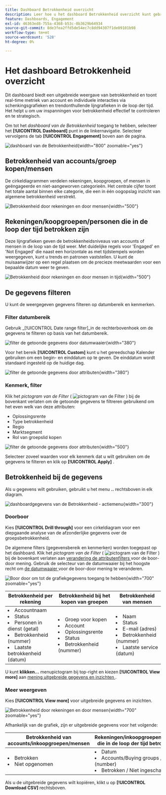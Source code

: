 ```yaml
---
title: Dashboard Betrokkenheid overzicht
description: Leer hoe u het dashboard Betrokkenheid overzicht kunt gebruiken om uw betrokkenheidsinspanningen te controleren.
feature: Dashboards, Engagement
exl-id: 46363ed8-755a-4368-b53c-0b3629b64934
source-git-commit: 8de3fea2ffd5de54ec7c8dd94307f1de09101b98
workflow-type: tm+mt
source-wordcount: '528'
ht-degree: 0%

---
```


# Het dashboard Betrokkenheid overzicht

Dit dashboard biedt een uitgebreide weergave van betrokkenheid en toont real-time metriek van account en individuele interacties via schenkingsgrafieken en trendonthullende lijngrafieken in de loop der tijd. Het helpt u om uw inspanningen voor betrokkenheid effectief te controleren en te strategisch.

Om tot het _dashboard van de Betrokkenheid_ toegang te hebben, selecteer het **[!UICONTROL Dashboard]** punt in de linkernavigatie. Selecteer vervolgens de tab **[!UICONTROL Engagement]** boven aan de pagina.

<!-- To generate a shareable PDF of your current view, click **[!UICONTROL Export]** at the top-right corner of the page. To engage with the data, use the action menu in the top-right corner. -->

![ dashboard van de Betrokkenheid ](./assets/engagement-dashboard.png){width="800" zoomable="yes"}

## Betrokkenheid van accounts/groep kopen/mensen

De cirkeldiagrammen verdelen rekeningen, koopgroepen, of mensen in geëngageerde en niet-aangeworven categorieën. Het centrale cijfer toont het totale aantal binnen elke categorie, die een in één oogopslag inzicht van algemene betrokkenheid verstrekt.

![ Betrokkenheid door rekeningen en door mensen ](assets/engagement-accounts.png){width="500"}

## Rekeningen/koopgroepen/personen die in de loop der tijd betrokken zijn

Deze lijngrafieken geven de betrokkenheidsniveaus van accounts of mensen in de loop van de tijd weer. Met duidelijke regels voor &#39;Engaged&#39; en &#39;Not Engaged&#39; die naast een horizontale as met tijdstempels worden weergegeven, kunt u trends en patronen vaststellen. U kunt de muisaanwijzer op een regel plaatsen om de precieze meetwaarden voor een bepaalde datum weer te geven.

![ Betrokkenheid door rekeningen en door mensen in tijd ](assets/engagement-accounts-over-time.png){width="500"}

## De gegevens filteren

U kunt de weergegeven gegevens filteren op datumbereik en kenmerken.

### Filter datumbereik

Gebruik _[!UICONTROL Date range filter]_in de rechterbovenhoek om de gegevens te filteren op basis van het datumbereik.

![ filter de getoonde gegevens door datumwaaier ](./assets/engagement-date-filter.png){width="380"}

Voor het bereik **[!UICONTROL Custom]** kunt u het gereedschap Kalender gebruiken om een begin- en einddatum op te geven. De einddatum wordt standaard ingesteld op de huidige dag.

![ filter de getoonde gegevens door attributen ](./assets/engagement-date-filter-custom.png){width="380"}

### Kenmerk, filter

Klik het _pictogram van de Filter_ ( ![ pictogram van de Filter ](../assets/do-not-localize/icon-filter.svg) ) bij de bovenkant verlaten om de getoonde gegevens te filtreren gebruikend om het even welk van deze attributen:

* Oplossingsrente
* Type betrokkenheid
* Regio
* Marktsegment
* Rol van groepslid kopen

![ filter de getoonde gegevens door attributen ](./assets/engagement-dashboard-filters.png){width="500"}

Selecteer zoveel waarden voor elk kenmerk dat u wilt gebruiken om de gegevens te filteren en klik op **[!UICONTROL Apply]** .

## Betrokkenheid bij de gegevens

Als u gegevens wilt gebruiken, gebruikt u het menu **..** rechtsboven in elk diagram.

![ dashboardgegevens van de Betrokkenheid - actiemenu ](assets/engagement-action-menu.png){width="300"}

### Doorboor

Kies **[!UICONTROL Drill through]** voor een cirkeldiagram voor een diepgaande analyse van de afzonderlijke gegevens over de groepsbetrokkenheid.

De algemene filters (gegevensbereik en kenmerken) worden toegepast op het dashboard. Klik het _pictogram van de Filter_ ( ![ pictogram van de Filter ](../assets/do-not-localize/icon-filter.svg) ) bij de bovenkant verlaten aan [ verandering de attributenfilters ](#filter-the-data) voor de boor-door mening. Gebruik de selecteur van de datumwaaier bij het hoogste recht om [ de datumwaaier ](#date-range-filter) voor de boor-door mening te veranderen.

![ Boor door om tot de grafiekgegevens toegang te hebben ](./assets/engagement-buying-groups-drill-through.png){width="700" zoomable="yes"}

| Betrokkenheid per rekening | Betrokkenheid bij het kopen van groepen | Betrokkenheid van mensen |
| ---------------------- | --------------------------- | -------------------- |
| <li>Accountnaam <li>Status <li>Personen in dienst (getal)<li>Betrokkenheid (nummer) <li>Laatste betrokkenheid (datum) | <li>Groep voor kopen <li>Account <li>Oplossingsrente <li>Status <li>Betrokkenheid (nummer) | <li>Naam <li>Status <li>E-mail (adres) <li>Betrokkenheid (nummer) <li>Laatste service (datum) |

U kunt **klikken...** menupictogram bij top-right en kiezen **[!UICONTROL View more]** aan [ mening uitgebreide gegevens en inzichten ](#view-more).

### Meer weergeven

Kies **[!UICONTROL View more]** voor uitgebreide gegevens en inzichten.

![ Betrokkenheid door rekeningen en door mensen ](./assets/engagement-buying-groups-time-view-more.png){width="700" zoomable="yes"}

Afhankelijk van de grafiek, zijn er uitgebreide gegevens voor het volgende:

| Betrokkenheid van accounts/inkoopgroepen/mensen | Rekeningen/inkoopgroepen/personen die in de loop der tijd betrokken zijn |
| ----------------------------------------------- | -------------------------------------------------- | 
| <li>Betrokken <li>Niet opgenomen | <li>Datum <li>Accounts/Buying groups / People (number) <li>Betrokken / Niet ingeschakeld |

Als u de uitgebreide gegevens wilt kopiëren, klikt u op **[!UICONTROL Download CSV]** rechtsboven.

